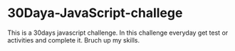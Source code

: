 # 30Daya-JavaScript-challege
This is a 30days javascript challenge. In this challenge everyday get test or activities and complete it.  Bruch up my skills.  
